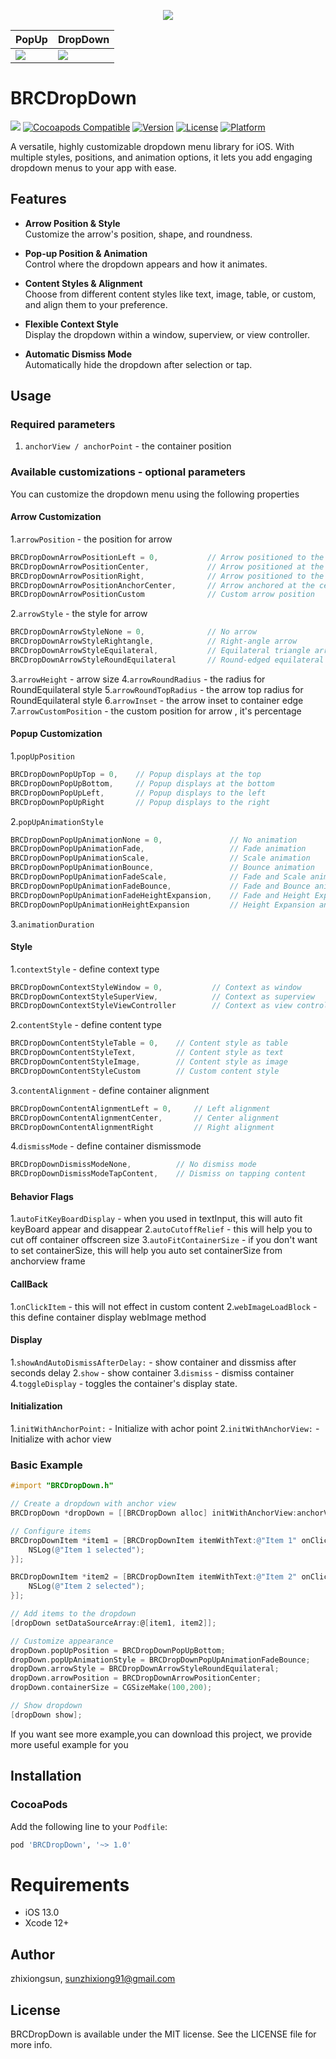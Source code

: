 <p align='center'>
    <img src="https://jaychou202302.github.io/media/BRCDropDown/logo.gif"/>
</p>

<table>
    <thead>
        <tr>
            <th>PopUp</th>
            <th>DropDown</th>
        </tr>
    </thead>
    <tbody>
        <tr>
            <td>
                <img src="https://jaychou202302.github.io/media/BRCDropDown/1.GIF"/>
            </td>
            <td>
                <img src="https://jaychou202302.github.io/media/BRCDropDown/2.GIF"/>
            </td>
        </tr>
    </tbody>
</table>

# BRCDropDown

![](https://img.shields.io/github/v/tag/jaychou202302/BRCDropDown?label=Version)
[![Cocoapods Compatible](https://img.shields.io/badge/cocoapods-Compatible-brightgreen.svg)](https://cocoapods.org/pods/BRCDropDown)
[![Version](https://img.shields.io/cocoapods/v/BRCDropDown.svg?style=flat)](https://cocoapods.org/pods/BRCDropDown)
[![License](https://img.shields.io/cocoapods/l/BRCDropDown.svg?style=flat)](https://cocoapods.org/pods/BRCDropDown)
[![Platform](https://img.shields.io/cocoapods/p/BRCDropDown.svg?style=flat)](https://cocoapods.org/pods/BRCDropDown)

A versatile, highly customizable dropdown menu library for iOS. With multiple styles, positions, and animation options, it lets you add engaging dropdown menus to your app with ease.

## Features

- **Arrow Position & Style**  
  Customize the arrow's position, shape, and roundness.

- **Pop-up Position & Animation**  
  Control where the dropdown appears and how it animates.

- **Content Styles & Alignment**  
  Choose from different content styles like text, image, table, or custom, and align them to your preference.

- **Flexible Context Style**  
  Display the dropdown within a window, superview, or view controller.

- **Automatic Dismiss Mode**  
  Automatically hide the dropdown after selection or tap.

## Usage

### Required parameters
1. `anchorView / anchorPoint` - the container position

### Available customizations - optional parameters

You can customize the dropdown menu using the following properties

#### Arrow Customization
1.`arrowPosition` - the position for arrow 
```objective-c
BRCDropDownArrowPositionLeft = 0,           // Arrow positioned to the left
BRCDropDownArrowPositionCenter,             // Arrow positioned at the center
BRCDropDownArrowPositionRight,              // Arrow positioned to the right
BRCDropDownArrowPositionAnchorCenter,       // Arrow anchored at the center
BRCDropDownArrowPositionCustom              // Custom arrow position
```
2.`arrowStyle` - the style for arrow
```objective-c
BRCDropDownArrowStyleNone = 0,              // No arrow
BRCDropDownArrowStyleRightangle,            // Right-angle arrow
BRCDropDownArrowStyleEquilateral,           // Equilateral triangle arrow
BRCDropDownArrowStyleRoundEquilateral       // Round-edged equilateral triangle arrow
```
3.`arrowHeight` - arrow size
4.`arrowRoundRadius` - the radius for RoundEquilateral style
5.`arrowRoundTopRadius` - the arrow top radius for RoundEquilateral style
6.`arrowInset` - the arrow inset to container edge
7.`arrowCustomPosition` - the custom position for arrow , it's percentage

#### Popup Customization
1.`popUpPosition`
```objective-c
BRCDropDownPopUpTop = 0,    // Popup displays at the top
BRCDropDownPopUpBottom,     // Popup displays at the bottom
BRCDropDownPopUpLeft,       // Popup displays to the left
BRCDropDownPopUpRight       // Popup displays to the right
```
2.`popUpAnimationStyle`
```objective-c
BRCDropDownPopUpAnimationNone = 0,               // No animation
BRCDropDownPopUpAnimationFade,                   // Fade animation
BRCDropDownPopUpAnimationScale,                  // Scale animation
BRCDropDownPopUpAnimationBounce,                 // Bounce animation
BRCDropDownPopUpAnimationFadeScale,              // Fade and Scale animation
BRCDropDownPopUpAnimationFadeBounce,             // Fade and Bounce animation
BRCDropDownPopUpAnimationFadeHeightExpansion,    // Fade and Height Expansion animation
BRCDropDownPopUpAnimationHeightExpansion         // Height Expansion animation
```
3.`animationDuration` 

#### Style
1.`contextStyle` - define context type
```objective-c
BRCDropDownContextStyleWindow = 0,           // Context as window
BRCDropDownContextStyleSuperView,            // Context as superview
BRCDropDownContextStyleViewController        // Context as view controller
```
2.`contentStyle` - define content type
```objective-c
BRCDropDownContentStyleTable = 0,    // Content style as table
BRCDropDownContentStyleText,         // Content style as text
BRCDropDownContentStyleImage,        // Content style as image
BRCDropDownContentStyleCustom        // Custom content style
```
3.`contentAlignment` - define container alignment
```objective-c
BRCDropDownContentAlignmentLeft = 0,     // Left alignment
BRCDropDownContentAlignmentCenter,       // Center alignment
BRCDropDownContentAlignmentRight         // Right alignment
```
4.`dismissMode` - define container dismissmode
```objective-c
BRCDropDownDismissModeNone,          // No dismiss mode
BRCDropDownDismissModeTapContent,    // Dismiss on tapping content
```

#### Behavior Flags
1.`autoFitKeyBoardDisplay` - when you used in textInput, this will auto fit keyBoard appear and disappear
2.`autoCutoffRelief` - this will help you to cut off container offscreen size
3.`autoFitContainerSize` - if you don't want to set containerSize, this will help you auto set containerSize from anchorview frame

#### CallBack
1.`onClickItem` - this will not effect in custom content
2.`webImageLoadBlock` - this define container display webImage method

#### Display
1.`showAndAutoDismissAfterDelay:` - show container and dissmiss after seconds delay
2.`show` - show container
3.`dismiss` - dismiss container
4.`toggleDisplay` - toggles the container's display state.

#### Initialization
1.`initWithAnchorPoint:` - Initialize with achor point 
2.`initWithAnchorView:` - Initialize with achor view 

### Basic Example

```objective-c
#import "BRCDropDown.h"

// Create a dropdown with anchor view
BRCDropDown *dropDown = [[BRCDropDown alloc] initWithAnchorView:anchorView];

// Configure items
BRCDropDownItem *item1 = [BRCDropDownItem itemWithText:@"Item 1" onClickBlock:^(NSIndexPath *index) {
    NSLog(@"Item 1 selected");
}];

BRCDropDownItem *item2 = [BRCDropDownItem itemWithText:@"Item 2" onClickBlock:^(NSIndexPath *index) {
    NSLog(@"Item 2 selected");
}];

// Add items to the dropdown
[dropDown setDataSourceArray:@[item1, item2]];

// Customize appearance
dropDown.popUpPosition = BRCDropDownPopUpBottom;
dropDown.popUpAnimationStyle = BRCDropDownPopUpAnimationFadeBounce;
dropDown.arrowStyle = BRCDropDownArrowStyleRoundEquilateral;
dropDown.arrowPosition = BRCDropDownArrowPositionCenter;
dropDown.containerSize = CGSizeMake(100,200);

// Show dropdown
[dropDown show];
```
If you want see more example,you can download this project, we provide more useful example for you


## Installation

### CocoaPods

Add the following line to your `Podfile`:

```ruby
pod 'BRCDropDown', '~> 1.0'
```

# Requirements
-  iOS 13.0
-  Xcode 12+

## Author

zhixiongsun, sunzhixiong91@gmail.com

## License

BRCDropDown is available under the MIT license. See the LICENSE file for more info.
